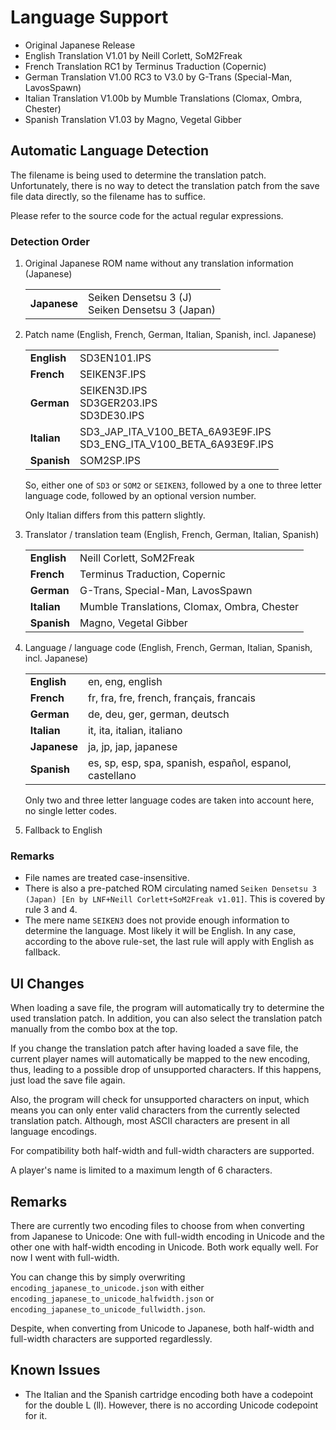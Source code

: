 # Language Support

- Original Japanese Release
- English Translation V1.01 by Neill Corlett, SoM2Freak
- French Translation RC1 by Terminus Traduction (Copernic)
- German Translation V1.00 RC3 to V3.0 by G-Trans (Special-Man, LavosSpawn)
- Italian Translation V1.00b by Mumble Translations (Clomax, Ombra, Chester)
- Spanish Translation V1.03 by Magno, Vegetal Gibber

## Automatic Language Detection

The filename is being used to determine the translation patch. Unfortunately, there is no way to detect the translation patch from the save file data directly, so the filename has to suffice.

Please refer to the source code for the actual regular expressions.

### Detection Order

1. Original Japanese ROM name without any translation information (Japanese)

    | | |
    | ---| --- |
    | **Japanese** | Seiken Densetsu 3 (J) <br/> Seiken Densetsu 3 (Japan) |

2. Patch name (English, French, German, Italian, Spanish, incl. Japanese)

    | | |
    | ---| --- |
    | **English** | SD3EN101.IPS |
    | **French** | SEIKEN3F.IPS |
    | **German** | SEIKEN3D.IPS <br/> SD3GER203.IPS <br/> SD3DE30.IPS |
    | **Italian** | SD3_JAP_ITA_V100_BETA_6A93E9F.IPS <br/> SD3_ENG_ITA_V100_BETA_6A93E9F.IPS |
    | **Spanish** | SOM2SP.IPS |

    So, either one of `SD3` or `SOM2` or `SEIKEN3`, followed by a one to three letter language code, followed by an optional version number.

    Only Italian differs from this pattern slightly.

3. Translator / translation team (English, French, German, Italian, Spanish)

    | | |
    | ---| --- |
    | **English** | Neill Corlett, SoM2Freak |
    | **French** | Terminus Traduction, Copernic |
    | **German** | G-Trans, Special-Man, LavosSpawn |
    | **Italian** | Mumble Translations, Clomax, Ombra, Chester |
    | **Spanish** | Magno, Vegetal Gibber |

4. Language / language code (English, French, German, Italian, Spanish, incl. Japanese)

    | | |
    | ---| --- |
    | **English** | en, eng, english |
    | **French** | fr, fra, fre, french, français, francais |
    | **German** | de, deu, ger, german, deutsch |
    | **Italian** | it, ita, italian, italiano |
    | **Japanese** | ja, jp, jap, japanese |
    | **Spanish** | es, sp, esp, spa, spanish, español, espanol, castellano |

    Only two and three letter language codes are taken into account here, no single letter codes.

5. Fallback to English

### Remarks

- File names are treated case-insensitive.
- There is also a pre-patched ROM circulating named `Seiken Densetsu 3 (Japan) [En by LNF+Neill Corlett+SoM2Freak v1.01]`. This is covered by rule 3 and 4.
- The mere name `SEIKEN3` does not provide enough information to determine the language. Most likely it will be English. In any case, according to the above rule-set, the last rule will apply with English as fallback.

## UI Changes

When loading a save file, the program will automatically try to determine the used translation patch. In addition, you can also select the translation patch manually from the combo box at the top.

If you change the translation patch after having loaded a save file, the current player names will automatically be mapped to the new encoding, thus, leading to a possible drop of unsupported characters. If this happens, just load the save file again.

Also, the program will check for unsupported characters on input, which means you can only enter valid characters from the currently selected translation patch. Although, most ASCII characters are present in all language encodings.

For compatibility both half-width and full-width characters are supported.

A player's name is limited to a maximum length of 6 characters.

## Remarks

There are currently two encoding files to choose from when converting from Japanese to Unicode: One with full-width encoding in Unicode and the other one with half-width encoding in Unicode. Both work equally well. For now I went with full-width.

You can change this by simply overwriting `encoding_japanese_to_unicode.json` with either `encoding_japanese_to_unicode_halfwidth.json` or `encoding_japanese_to_unicode_fullwidth.json`.

Despite, when converting from Unicode to Japanese, both half-width and full-width characters are supported regardlessly.

## Known Issues

- The Italian and the Spanish cartridge encoding both have a codepoint for the double L (ll). However, there is no according Unicode codepoint for it.

